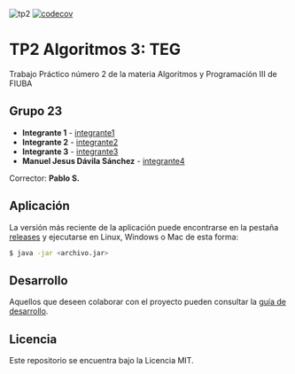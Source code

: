![tp2](https://github.com/Manu-jesus/Algo3_Tp2_TEG/actions/workflows/build.yml/badge.svg) [![codecov](https://codecov.io/gh/Manu-jesus/Algo3_Tp2_TEG/branch/master/graph/badge.svg)](https://codecov.io/gh/Manu-jesus/Algo3_Tp2_TEG)

# TP2 Algoritmos 3: TEG 

Trabajo Práctico número 2 de la materia Algoritmos y Programación III de FIUBA

## Grupo 23

* **Integrante 1** - [integrante1](https://github.com/integrante1)
* **Integrante 2** - [integrante2](https://github.com/integrante2)
* **Integrante 3** - [integrante3](https://github.com/integrante3)
* **Manuel Jesus Dávila Sánchez** - [integrante4](https://github.com/Manu-jesus)

Corrector: **Pablo S.**

## Aplicación

La versión más reciente de la aplicación puede encontrarse en la pestaña [releases](https://github.com/Manu-jesus/Algo3_Tp2_TEG/releases/latest) y ejecutarse en Linux, Windows o Mac de esta forma:

```bash
$ java -jar <archivo.jar>
```

## Desarrollo

Aquellos que deseen colaborar con el proyecto pueden consultar la [guía de desarrollo](./docs/Desarrollo.md).

## Licencia

Este repositorio se encuentra bajo la Licencia MIT.


